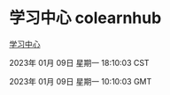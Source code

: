 # 学习中心 colearnhub
[学习中心](http://59.174.11.47:56308/colearnhub/)

2023年 01月 09日 星期一 18:10:03 CST

2023年 01月 09日 星期一 10:10:03 GMT
